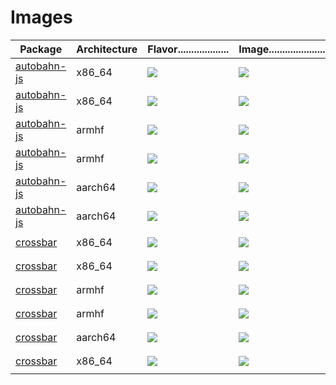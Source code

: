 
# Images

Package | Architecture | Flavor................... | Image....................... | `docker pull ..`
---|---|---|---|---
[autobahn-js](https://github.com/crossbario/autobahn-js) | x86_64 | [![](https://images.microbadger.com/badges/version/crossbario/autobahn-js:full.svg)](https://github.com/crossbario/crossbar-docker/blob/master/autobahn-js/x86_64/Dockerfile.full) | [![](https://images.microbadger.com/badges/image/crossbario/autobahn-js:full.svg)](https://hub.docker.com/r/crossbario/autobahn-js/) | `crossbario/autobahn-js:full`
[autobahn-js](https://github.com/crossbario/autobahn-js) | x86_64 | [![](https://images.microbadger.com/badges/version/crossbario/autobahn-js:alpine.svg)](https://github.com/crossbario/crossbar-docker/blob/master/autobahn-js/x86_64/Dockerfile.alpine) | [![](https://images.microbadger.com/badges/image/crossbario/autobahn-js:alpine.svg)](https://hub.docker.com/r/crossbario/autobahn-js/) | `crossbario/autobahn-js:alpine`
[autobahn-js](https://github.com/crossbario/autobahn-js) | armhf | [![](https://images.microbadger.com/badges/version/crossbario/autobahn-js:full.svg)](https://github.com/crossbario/crossbar-docker/blob/master/autobahn-js/armhf/Dockerfile.full) | [![](https://images.microbadger.com/badges/image/crossbario/autobahn-js:full.svg)](https://hub.docker.com/r/crossbario/autobahn-js/) | `crossbario/autobahn-js:full`
[autobahn-js](https://github.com/crossbario/autobahn-js) | armhf | [![](https://images.microbadger.com/badges/version/crossbario/autobahn-js:alpine.svg)](https://github.com/crossbario/crossbar-docker/blob/master/autobahn-js/armhf/Dockerfile.alpine) | [![](https://images.microbadger.com/badges/image/crossbario/autobahn-js:alpine.svg)](https://hub.docker.com/r/crossbario/autobahn-js/) | `crossbario/autobahn-js:alpine`
[autobahn-js](https://github.com/crossbario/autobahn-js) | aarch64 | [![](https://images.microbadger.com/badges/version/crossbario/autobahn-js:full.svg)](https://github.com/crossbario/crossbar-docker/blob/master/autobahn-js/aarch64/Dockerfile.full) | [![](https://images.microbadger.com/badges/image/crossbario/autobahn-js:full.svg)](https://hub.docker.com/r/crossbario/autobahn-js/) | `crossbario/autobahn-js:full`
[autobahn-js](https://github.com/crossbario/autobahn-js) | aarch64 | [![](https://images.microbadger.com/badges/version/crossbario/autobahn-js:alpine.svg)](https://github.com/crossbario/crossbar-docker/blob/master/autobahn-js/aarch64/Dockerfile.alpine) | [![](https://images.microbadger.com/badges/image/crossbario/autobahn-js:alpine.svg)](https://hub.docker.com/r/crossbario/autobahn-js/) | `crossbario/autobahn-js:alpine`
[crossbar](https://github.com/crossbario/crossbar) | x86_64 | [![](https://images.microbadger.com/badges/version/crossbario/crossbar:community-cpy3.svg)](https://github.com/crossbario/crossbar-docker/blob/master/crossbar/x86_64/Dockerfile.community-cpy3) | [![](https://images.microbadger.com/badges/image/crossbario/crossbar:community-cpy3.svg)](https://hub.docker.com/r/crossbario/crossbar/) | `crossbario/crossbar:community-cpy3`
[crossbar](https://github.com/crossbario/crossbar) | x86_64 | [![](https://images.microbadger.com/badges/version/crossbario/crossbar:community-pypy3.svg)](https://github.com/crossbario/crossbar-docker/blob/master/crossbar/x86_64/Dockerfile.community-pypy3) | [![](https://images.microbadger.com/badges/image/crossbario/crossbar:community-pypy3.svg)](https://hub.docker.com/r/crossbario/crossbar/) | `crossbario/crossbar:community-pypy3`
[crossbar](https://github.com/crossbario/crossbar) | armhf | [![](https://images.microbadger.com/badges/version/crossbario/crossbar:community-cpy3.svg)](https://github.com/crossbario/crossbar-docker/blob/master/crossbar/armhf/Dockerfile.community-cpy3) | [![](https://images.microbadger.com/badges/image/crossbario/crossbar:community-cpy3.svg)](https://hub.docker.com/r/crossbario/crossbar/) | `crossbario/crossbar:community-cpy3`
[crossbar](https://github.com/crossbario/crossbar) | armhf | [![](https://images.microbadger.com/badges/version/crossbario/crossbar:community-pypy3.svg)](https://github.com/crossbario/crossbar-docker/blob/master/crossbar/armhf/Dockerfile.community-pypy3) | [![](https://images.microbadger.com/badges/image/crossbario/crossbar:community-pypy3.svg)](https://hub.docker.com/r/crossbario/crossbar/) | `crossbario/crossbar:community-pypy3`
[crossbar](https://github.com/crossbario/crossbar) | aarch64 | [![](https://images.microbadger.com/badges/version/crossbario/crossbar:community-cpy3.svg)](https://github.com/crossbario/crossbar-docker/blob/master/crossbar/aarch64/Dockerfile.community-cpy3) | [![](https://images.microbadger.com/badges/image/crossbario/crossbar:community-cpy3.svg)](https://hub.docker.com/r/crossbario/crossbar/) | `crossbario/crossbar:community-cpy3`
[crossbar](https://github.com/crossbario/crossbar) | x86_64 | [![](https://images.microbadger.com/badges/version/crossbario/crossbar:community-pypy3.svg)](https://github.com/crossbario/crossbar-docker/blob/master/crossbar/x86_64/Dockerfile.community-pypy3) | [![](https://images.microbadger.com/badges/image/crossbario/crossbar:community-pypy3.svg)](https://hub.docker.com/r/crossbario/crossbar/) | `crossbario/crossbar:community-pypy3`
